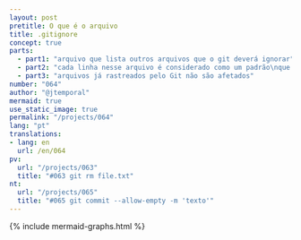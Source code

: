 ```yaml
---
layout: post
pretitle: O que é o arquivo
title: .gitignore
concept: true
parts:
  - part1: "arquivo que lista outros arquivos que o git deverá ignorar"
  - part2: "cada linha nesse arquivo é considerado como um padrão\nque pode especificar um ou múltiplos arquivos"
  - part3: "arquivos já rastreados pelo Git não são afetados"
number: "064"
author: "@jtemporal"
mermaid: true
use_static_image: true
permalink: "/projects/064"
lang: "pt"
translations:
- lang: en
  url: /en/064
pv:
  url: "/projects/063"
  title: "#063 git rm file.txt"
nt:
  url: "/projects/065"
  title: "#065 git commit --allow-empty -m 'texto'"
---
```


{% include mermaid-graphs.html %}

